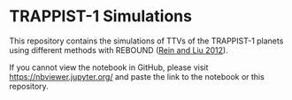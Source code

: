 # TRAPPIST-1 Simulations
This repository contains the simulations of TTVs of the TRAPPIST-1 planets using different methods with REBOUND (<a href="https://doi.org/10.1051/0004-6361/201118085">Rein and Liu 2012</a>).

If you cannot view the notebook in GitHub, please visit https://nbviewer.jupyter.org/ 
and paste the link to the notebook or this repository.
